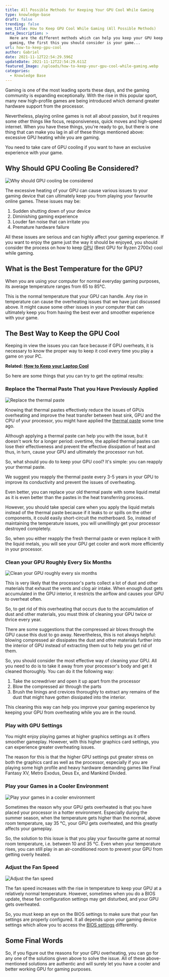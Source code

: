 ```yaml
---
title: All Possible Methods for Keeping Your GPU Cool While Gaming
type: knowledge-base
draft: false
trending: false
seo_title: How to Keep GPU Cool While Gaming (All Possible Methods)
meta_Description: >
  Here are the different methods which can help you keep your GPU keep while
  gaming, the first this you should consider is your game...
url: how-to-keep-gpu-cool
author: Gabriel
date: 2021-11-12T22:54:29.596Z
updateDate: 2021-11-12T22:54:29.611Z
featured_Image: /uploads/how-to-keep-your-gpu-cool-while-gaming.webp
categories:
  - Knowledge Base
---
```

Gaming is one of the most leading sports these days, and the gaming community is expanding exceptionally. With the rise in this popular sport, many new high-profile games are being introduced which demand greater hardware support from the processor.

Nevertheless, playing online games is not all about passion, but it requires some other things like focus, responsiveness, quick moves and high-speed internet. When you have these things, you're ready to go, but there is one thing that can make you lag in all of these things mentioned above: excessive GPU heating while you are gaming.

You need to take care of GPU cooling if you want to have an exclusive experience with your game.

## Why Should GPU Cooling Be Considered?

![Why should GPU cooling be considered](/uploads/why-should-gpu-cooling-be-considered.webp "Why should GPU cooling be considered")

The excessive heating of your GPU can cause various issues to your gaming device that can ultimately keep you from playing your favourite online games. These issues may be:

1. Sudden shutting down of your device
2. Diminishing gaming experience
3. Louder fan noise that can irritate you
4. Premature hardware failure

All these issues are serious and can highly affect your gaming experience. If you want to enjoy the game just the way it should be enjoyed, you should consider the process on how to keep [GPU](https://gamingtechies.com/best-gpu-for-ryzen-7-2700x/) (Best GPU for Ryzen 2700x) cool while gaming.

## What is the Best Temperature for the GPU?

When you are using your computer for normal everyday gaming purposes, its average temperature ranges from 65 to 85°C.

This is the normal temperature that your GPU can handle. Any rise in temperature can cause the overheating issues that we have just discussed above. It might cause some other issues in your computer that can ultimately keep you from having the best ever and smoother experience with your game.

## The Best Way to Keep the GPU Cool

Keeping in view the issues you can face because if GPU overheats, it is necessary to know the proper way to keep it cool every time you play a game on your PC.

**Related: [How to Keep your Laptop Cool](https://gamingtechies.com/how-to-keep-a-gaming-laptop-cool/)**

So here are some things that you can try to get the optimal results:

### Replace the Thermal Paste That you Have Previously Applied

![Replace the thermal paste](/uploads/replace-the-thermal-paste.webp "Replace the thermal paste")

Knowing that thermal pastes effectively reduce the issues of GPUs overheating and improve the heat transfer between heat sink, GPU and the CPU of your processor, you might have applied the [thermal paste](https://en.wikipedia.org/wiki/Thermal_paste) some time ago.

Although applying a thermal paste can help you with the issue, but it doesn't work for a longer period: overtime, the applied thermal pastes can lose their effectiveness and prevent the effective dissipation of heat and thus, in turn, cause your GPU and ultimately the processor run hot.

So, what should you do to keep your GPU cool? It's simple: you can reapply your thermal paste.

We suggest you reapply the thermal paste every 3-5 years in your GPU to improve its conductivity and prevent the issues of overheating.

Even better, you can replace your old thermal paste with some liquid metal as it is even better than the pastes in the heat transferring process.

However, you should take special care when you apply the liquid metals instead of the thermal paste because if it leaks to or spills on the other components, it could easily short-circuit the motherboard. So, instead of maintaining the temperature issues, you will unwillingly get your processor destroyed completely.

So, when you either reapply the fresh thermal paste or even replace it with the liquid metals, you will see your GPU get cooler and work more efficiently in your processor.

### Clean your GPU Roughly Every Six Months

![Clean your GPU roughly every six months](/uploads/clean-your-gpu-roughly-every-six-months.webp "Clean your GPU roughly every six months")

This is very likely that the processor's parts collect a lot of dust and other materials that exhaust the vents and clog air intake. When enough dust gets accumulated in the GPU interior, it restricts the airflow and causes your GPU to overheat often.

So, to get rid of this overheating that occurs due to the accumulation of dust and other materials, you must think of cleaning your GPU twice or thrice every year.

There are some suggestions that the compressed air blows through the GPU cause this dust to go away. Nevertheless, this is not always helpful: blowing compressed air dissipates the dust and other materials further into the interior of GPU instead of extracting them out to help you get rid of them.

So, you should consider the most effective way of cleaning your GPU. All you need to do is to take it away from your processor's body and get it cleaned thoroughly. You can do it the following way:

1. Take the screwdriver and open it up apart from the processor
2. Blow the compressed air through the parts
3. Brush the linings and crevices thoroughly to extract any remains of the dust that might have gotten dissipated into the interior.

This cleaning this way can help you improve your gaming experience by keeping your GPU from overheating while you are in the round.

### Play with GPU Settings

You might enjoy playing games at higher graphics settings as it offers smoother gameplay. However, with this higher graphics card settings, you can experience greater overheating issues.

The reason for this is that the higher GPU settings put greater stress on both the graphics card as well as the processor, especially if you are playing some high profile and heavy hardware demanding games like Final Fantasy XV, Metro Exodus, Deus Ex, and Mankind Divided.

### Play your Games in a Cooler Environment

![Play your games in a cooler environment](/uploads/play-your-games-in-a-cooler-environment.webp "Play your games in a cooler environment")

Sometimes the reason why your GPU gets overheated is that you have placed your processor in a hotter environment. Especially during the summer season, when the temperature gets higher than the normal, above room temperature, say 35 °C, your GPU gets overheated, and this greatly affects your gameplay.

So, the solution to this issue is that you play your favourite game at normal room temperature, i.e. between 10 and 35 °C. Even when your temperature rises, you can still play in an air-conditioned room to prevent your GPU from getting overly heated.

### Adjust the Fan Speed

![Adjust the fan speed](/uploads/adjust-the-fan-speed.webp "Adjust the fan speed")

The fan speed increases with the rise in temperature to keep your GPU at a relatively normal temperature. However, sometimes when you do a BIOS update, these fan configuration settings may get disturbed, and your GPU gets overheated.

So, you must keep an eye on the BIOS settings to make sure that your fan settings are properly configured. It all depends upon your gaming device settings which allow you to access the [BIOS settings](https://gamingtechies.com/best-bios-setting/) differently.

## Some Final Words

So, if you figure out the reasons for your GPU overheating, you can go for any one of the solutions given above to solve the issue. All of these above-mentioned solutions are authentic and will surely let you have a cooler and better working GPU for gaming purposes.